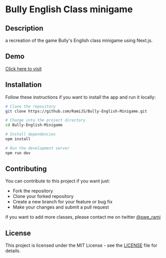 # Bully English Class minigame

## Description
a recreation of the game Bully's English class minigame using Next.js.

## Demo
[Click here to visit](https://bully-english-minigame.vercel.app/)

## Installation
Follow these instructions if you want to install the app and run it locally:

```bash
# Clone the repository
git clone https://github.com/RamiJS/Bully-English-Minigame.git

# Change into the project directory
cd Bully-English-Minigame

# Install dependencies
npm install

# Run the development server
npm run dev

```

## Contributing
You can contribute to this project if you want just:
- Fork the repository
- Clone your forked repository
- Create a new branch for your feature or bug fix
- Make your changes and submit a pull request

if you want to add more classes, please contact me on twitter [@swe_rami](https://twitter.com/swe_rami)

## License

This project is licensed under the MIT License - see the [LICENSE](LICENSE) file for details.
